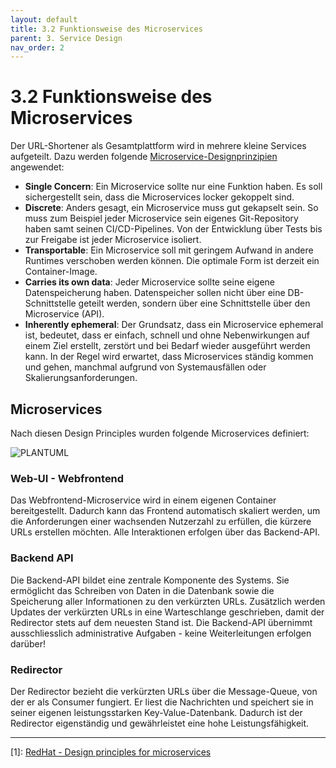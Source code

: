 ```yaml
---
layout: default
title: 3.2 Funktionsweise des Microservices
parent: 3. Service Design
nav_order: 2
---
```


# 3.2 Funktionsweise des Microservices

Der URL-Shortener als Gesamtplattform wird in mehrere kleine Services aufgeteilt. Dazu werden folgende [Microservice-Designprinzipien](https://developers.redhat.com/articles/2022/01/11/5-design-principles-microservices#five_design_principles_for_microservices) angewendet:

- **Single Concern**: Ein Microservice sollte nur eine Funktion haben. Es soll sichergestellt sein, dass die Microservices locker gekoppelt sind.
- **Discrete**: Anders gesagt, ein Microservice muss gut gekapselt sein. So muss zum Beispiel jeder Microservice sein eigenes Git-Repository haben samt seinen CI/CD-Pipelines. Von der Entwicklung über Tests bis zur Freigabe ist jeder Microservice isoliert.
- **Transportable**: Ein Microservice soll mit geringem Aufwand in andere Runtimes verschoben werden können. Die optimale Form ist derzeit ein Container-Image.
- **Carries its own data**: Jeder Microservice sollte seine eigene Datenspeicherung haben. Datenspeicher sollen nicht über eine DB-Schnittstelle geteilt werden, sondern über eine Schnittstelle über den Microservice (API).
- **Inherently ephemeral**: Der Grundsatz, dass ein Microservice ephemeral ist, bedeutet, dass er einfach, schnell und ohne Nebenwirkungen auf einem Ziel erstellt, zerstört und bei Bedarf wieder ausgeführt werden kann. In der Regel wird erwartet, dass Microservices ständig kommen und gehen, manchmal aufgrund von Systemausfällen oder Skalierungsanforderungen.

## Microservices

Nach diesen Design Principles wurden folgende Microservices definiert:

![PLANTUML](https://www.plantuml.com/plantuml/proxy?cache=no&src=https://raw.githubusercontent.com/Cloud-native-engineering/sem03_docs/dev/resources/artifacts/service_design.plantuml)

### Web-UI - Webfrontend

Das Webfrontend-Microservice wird in einem eigenen Container bereitgestellt. Dadurch kann das Frontend automatisch skaliert werden, um die Anforderungen einer wachsenden Nutzerzahl zu erfüllen, die kürzere URLs erstellen möchten. Alle Interaktionen erfolgen über das Backend-API.

### Backend API

Die Backend-API bildet eine zentrale Komponente des Systems. Sie ermöglicht das Schreiben von Daten in die Datenbank sowie die Speicherung aller Informationen zu den verkürzten URLs. Zusätzlich werden Updates der verkürzten URLs in eine Warteschlange geschrieben, damit der Redirector stets auf dem neuesten Stand ist. Die Backend-API übernimmt ausschliesslich administrative Aufgaben - keine Weiterleitungen erfolgen darüber!

### Redirector

Der Redirector bezieht die verkürzten URLs über die Message-Queue, von der er als Consumer fungiert. Er liest die Nachrichten und speichert sie in seiner eigenen leistungsstarken Key-Value-Datenbank. Dadurch ist der Redirector eigenständig und gewährleistet eine hohe Leistungsfähigkeit.

---

[1]: [RedHat - Design principles for microservices](https://developers.redhat.com/articles/2022/01/11/5-design-principles-microservices#five_design_principles_for_microservices)